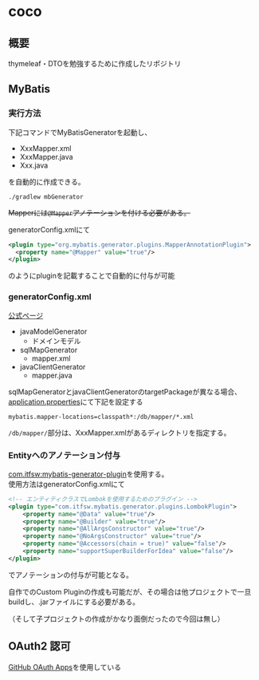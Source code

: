 # coco

## 概要

thymeleaf・DTOを勉強するために作成したリポジトリ

## MyBatis

### 実行方法

下記コマンドでMyBatisGeneratorを起動し、

- XxxMapper.xml
- XxxMapper.java
- Xxx.java

を自動的に作成できる。

```
./gradlew mbGenerator
```

~~Mapperには`@Mapper`アノテーションを付ける必要がある。~~

generatorConfig.xmlにて

```xml
<plugin type="org.mybatis.generator.plugins.MapperAnnotationPlugin">
  <property name="@Mapper" value="true"/>
</plugin>
```

のようにpluginを記載することで自動的に付与が可能



### generatorConfig.xml

[公式ページ](https://mybatis.org/generator/index.html)

- javaModelGenerator
  - ドメインモデル
- sqlMapGenerator
  - mapper.xml
- javaClientGenerator
  - mapper.java

sqlMapGeneratorとjavaClientGeneratorのtargetPackageが異なる場合、[application.properties](src/main/resources/application.properties)にて下記を設定する 
```
mybatis.mapper-locations=classpath*:/db/mapper/*.xml
```

`/db/mapper/`部分は、XxxMapper.xmlがあるディレクトリを指定する。

### Entityへのアノテーション付与

[com.itfsw:mybatis-generator-plugin](https://mvnrepository.com/artifact/com.itfsw/mybatis-generator-plugin/1.3.10)を使用する。  
使用方法はgeneratorConfig.xmlにて

```xml
<!-- エンティティクラスでLombokを使用するためのプラグイン -->
<plugin type="com.itfsw.mybatis.generator.plugins.LombokPlugin">
    <property name="@Data" value="true"/>
    <property name="@Builder" value="true"/>
    <property name="@AllArgsConstructor" value="true"/>
    <property name="@NoArgsConstructor" value="true"/>
    <property name="@Accessors(chain = true)" value="false"/>
    <property name="supportSuperBuilderForIdea" value="false"/>
</plugin>
```

でアノテーションの付与が可能となる。

自作でのCustom Pluginの作成も可能だが、その場合は他プロジェクトで一旦buildし、.jarファイルにする必要がある。

（そして子プロジェクトの作成がかなり面倒だったので今回は無し）

## OAuth2 認可

[GitHub OAuth Apps](https://github.com/settings/applications/2069999)を使用している